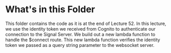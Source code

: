 # What's in this Folder

This folder contains the code as it is at the end of Lecture 52. In this lecture, we use the identity token we received from Cognito to
authenticate our connection to the Signal Server. We build out a new lambda function to handle the $connect route. This new lambda function verifies
the identity token we passed as a query string parameter to the websocket server.
